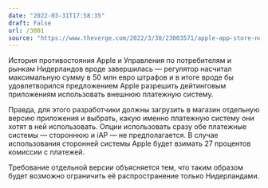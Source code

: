 ```yaml
---
date: "2022-03-31T17:58:35"
draft: False
url: /3001
source: "https://www.theverge.com/2022/3/30/23003571/apple-app-store-netherlands-acm-alternate-payment-systems-binaries-ios?scrolla=5eb6d68b7fedc32c19ef33b4"
---
```


История противостояния Apple и Управления по потребителям и рынкам Нидерландов вроде завершилась — регулятор насчитал максимальную сумму в 50 млн евро штрафов и в итоге вроде бы удовлетворился предложением Apple разрешить дейтинговым приложениям использовать внешнюю платежную систему. 

Правда, для этого разработчики должны загрузить в магазин отдельную версию приложения и выбрать, какую именно платежную систему они хотят в ней использовать. Опции использовать сразу обе платежные системы — стороннюю и iAP — не предполагается. В случае использования сторонней системы Apple будет взимать 27 процентов комиссии с платежей.

Требование отдельной версии объясняется тем, что таким образом будет возможно ограничить её распространение только Нидерландами.
